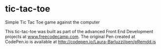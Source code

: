 # tic-tac-toe
Simple Tic Tac Toe game against the computer

This tic-tac-toe was built as part of the advanced Front End Development projects at www.freecodecamp.com. The original Pen created at CodePen.io is available at http://codepen.io/Laura-Barluzzi/pen/pRemdd.is
